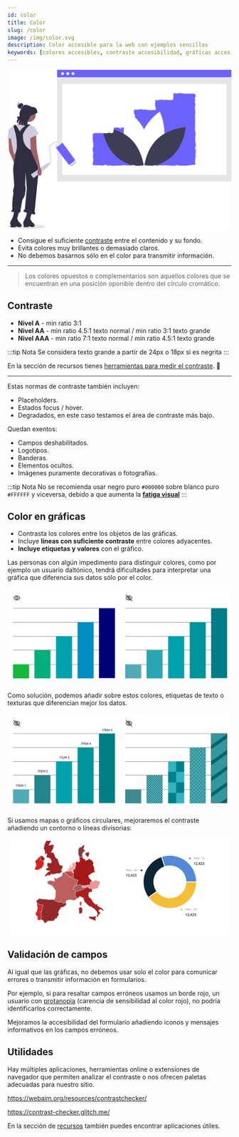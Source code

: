 ```yaml
---
id: color
title: Color
slug: /color
image: /img/color.svg
description: Color accesible para la web con ejemplos sencillos
keywords: [colores accesibles, contraste accesibilidad, gráficas accesibles]
---
```


<img src="/img/color.svg" alt="" />

- Consigue el suficiente [contraste](#contraste) entre el contenido y su fondo.
- Evita colores muy brillantes o demasiado claros.
- No debemos basarnos sólo en el color para transmitir información.

---

> Los colores opuestos o complementarios son aquellos colores que se encuentran en una posición oponible dentro del círculo cromático.

## Contraste

- **Nivel A** - min ratio 3:1
- **Nivel AA** - min ratio 4.5:1 texto normal / min ratio 3:1 texto grande
- **Nivel AAA** - min ratio 7:1 texto normal / min ratio 4.5:1 texto grande

:::tip Nota
Se considera texto grande a partir de 24px o 18px si es negrita
:::

En la sección de recursos tienes [herramientas para medir el contraste](https://accesible.es/recursos#evaluaci%C3%B3n-de-contraste). 🌈

---

Estas normas de contraste también incluyen:

- Placeholders.
- Estados focus / hover.
- Degradados, en este caso testamos el área de contraste más bajo.

Quedan exentos:

- Campos deshabilitados.
- Logotipos.
- Banderas.
- Elementos ocultos.
- Imágenes puramente decorativas o fotografías.

:::tip Nota
No se recomienda usar negro puro `#000000` sobre blanco puro `#FFFFFF` y viceversa, debido a que aumenta la [**fatiga visual**](https://es.wikipedia.org/wiki/Astenop%C3%ADa)
:::

## Color en gráficas

- Contrasta los colores entre los objetos de las gráficas.
- Incluye **líneas con suficiente contraste** entre colores adyacentes.
- **Incluye etiquetas y valores** con el gráfico.

Las personas con algún impedimento para distinguir colores, como por ejemplo un usuario daltónico, tendrá dificultades para interpretar una gráfica que diferencia sus datos sólo por el color.

<img src="/img/daltonismo-grafica.svg" class="full" />

Como solución, podemos añadir sobre estos colores, etiquetas de texto o texturas que diferencian mejor los datos.

<img src="/img/accesible-grafica.svg" class="full" />

Si usamos mapas o gráficos circulares, mejoraremos el contraste añadiendo un contorno o líneas divisorias:

<img src="/img/contraste-color-grafica.svg" class="full" />

## Validación de campos

Al igual que las gráficas, no debemos usar solo el color para comunicar errores o transmitir información en formularios.

Por ejemplo, si para resaltar campos erróneos usamos un borde rojo, un usuario con [protanopia](https://es.wikipedia.org/wiki/Protanopia) (carencia de sensibilidad al color rojo), no podría identificarlos correctamente.

Mejoramos la accesibilidad del formulario añadiendo iconos y mensajes informativos en los campos erróneos.

## Utilidades

Hay múltiples aplicaciones, herramientas online o extensiones de navegador que permiten analizar el contraste o nos ofrecen paletas adecuadas para nuestro sitio.

https://webaim.org/resources/contrastchecker/

https://contrast-checker.glitch.me/

En la sección de [recursos](recursos) también puedes encontrar aplicaciones útiles.
